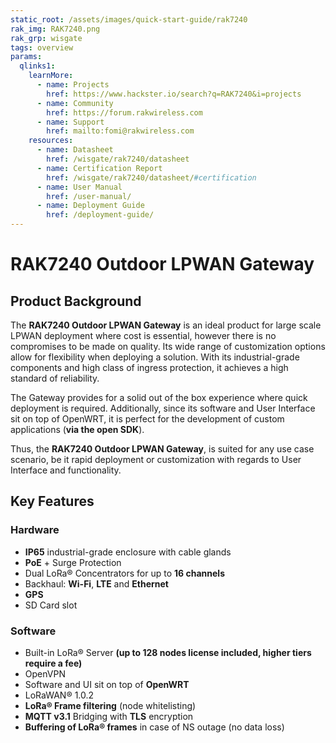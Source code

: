 ```yaml
---
static_root: /assets/images/quick-start-guide/rak7240
rak_img: RAK7240.png
rak_grp: wisgate
tags: overview
params:
  qlinks1:
    learnMore:
      - name: Projects
        href: https://www.hackster.io/search?q=RAK7240&i=projects
      - name: Community
        href: https://forum.rakwireless.com
      - name: Support
        href: mailto:fomi@rakwireless.com
    resources:
      - name: Datasheet
        href: /wisgate/rak7240/datasheet
      - name: Certification Report
        href: /wisgate/rak7240/datasheet/#certification
      - name: User Manual
        href: /user-manual/
      - name: Deployment Guide
        href: /deployment-guide/
---
```


# RAK7240 Outdoor LPWAN Gateway

<rk-img
  :src="`${$frontmatter.static_root}/rak7240-overview.jpg`"
  width="100%"
  figure-number="1"
  caption="RAK7240 Outdoor LPWAN Gateway"
/>

## Product Background

The **RAK7240 Outdoor LPWAN Gateway** is an ideal product for large scale LPWAN deployment where cost is essential, however there is no compromises to be made on quality. Its wide range of customization options allow for flexibility when deploying a solution. With its industrial-grade components and high class of ingress protection, it achieves a high standard of reliability.

The Gateway provides for a solid out of the box experience where quick deployment is required. Additionally, since its software and User Interface sit on top of OpenWRT, it is perfect for the development of custom applications (**via the open SDK**).

Thus, the **RAK7240 Outdoor LPWAN Gateway**, is suited for any use case scenario, be it rapid deployment or customization with regards to User Interface and functionality.

<rk-btn
  src="/wisgate/rak7240/quickstart/#quick-start-guide"
  label="Get Started with RAK7240 Outdoor LPWAN Gateway"
/>

<rk-quick-links :params="$page.frontmatter.params.qlinks1" />

## Key Features

### Hardware

- **IP65** industrial-grade enclosure with cable glands
- **PoE** + Surge Protection
- Dual LoRa® Concentrators for up to **16 channels**
- Backhaul: **Wi-Fi**, **LTE** and **Ethernet**
- **GPS**
- SD Card slot

### Software

- Built-in LoRa® Server **(up to 128 nodes license included, higher tiers require a fee)**
- OpenVPN
- Software and UI sit on top of **OpenWRT**
- LoRaWAN® 1.0.2
- **LoRa® Frame filtering** (node whitelisting)
- **MQTT v3.1** Bridging with **TLS** encryption
- **Buffering of LoRa® frames** in case of NS outage (no data loss)


<rk-btn
  src="https://store.rakwireless.com/"
  label="Buy a RAK7240 Outdoor LPWAN Gateway"
  _blank
/>

